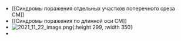 - [[Синдромы поражения отдельных участков поперечного среза СМ]]
- [[Синдромы поражения по длинной оси СМ]]
- ![2021_11_22_image.png](https://cdn.logseq.com/%2F90d07cd0-0c20-405f-b80f-bbc874a0823a62c58de1-5c12-4cbc-9457-5ed5f401da4b2021_11_22_image.png?Expires=4791208400&Signature=n7NaLgE4XnPlX8fUsIUbjDA04a-r5-Wr3lB0nm9D8SrYzDFa0zIY5VXOtllQ3jjKqsFsnlFwQzwPA5mWUaa-s~sDmxvfU~OtiQuEaV2TJFyPXeX7mJ58DtDs9kiWh9Zs-VLqYMV87KwQnHQZEk13Ye0bUI6FZfXMUqzF4ptslLJAly5Y9K40lUCJk~CzFzyyuY7j3quWM~d7yDqXv9hOm9J~2Pkmyd4Eg5ngpd9bQWO2YLSibtAqAssnSrv77F3rK2pKsD45vzvhW~0C9L7lrGbEiUYNb5Zfdo4pKzsZ~77RxhV7QHFouHlndyoYc4v-~7Md5RSFITOnHdG4QVY3jw__&Key-Pair-Id=APKAJE5CCD6X7MP6PTEA){:height 299, :width 350}
-